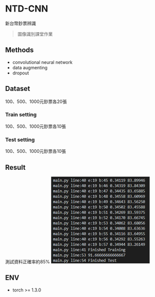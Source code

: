 # NTD-CNN
新台幣鈔票辨識
> 圖像識別課堂作業

## Methods
- convolutional neural network
- data augmenting
- dropout

## Dataset
100、500、1000元鈔票各20張
### Train setting
100、500、1000元鈔票各10張
### Test setting
100、500、1000元鈔票各10張

## Result
測試資料正確率約85%
![](https://raw.githubusercontent.com/p208p2002/NTD-CNN/master/score.png?raw=true)
## ENV
- torch >= 1.3.0
